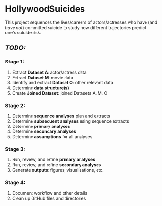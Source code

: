 # HollywoodSuicides
This project sequences the lives/careers of actors/actresses who have (and _have not_) committed suicide to study how different trajectories predict one's suicide risk.

## ***TODO:***

### Stage 1:
1. Extract **Dataset A**: actor/actress data
2. Extract **Dataset M**: movie data
3. Identify and extract **Dataset O**: other relevant data
4. Determine **data structure(s)**
4. Create **Joined Dataset**: joined Datasets A, M, O

### Stage 2:
1. Determine **sequence analyses** plan and extracts
2. Determine **subsequent analyses** using sequence extracts
3. Determine **primary analyses**
4. Determine **secondary analyses**
5. Determine **assumptions** for all analyses

### Stage 3:
1. Run, review, and refine **primary analyses**
2. Run, review, and refine **secondary analyses**
3. Generate **outputs**: figures, visualizations, etc.

### Stage 4:
1. Document workflow and other details
2. Clean up GitHub files and directories